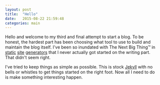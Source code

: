 ```yaml
---
layout: post
title:  "Hello"
date:   2015-08-22 21:59:48
categories: main
---
```


Hello and welcome to my third and final attempt to start a blog. To be honest, the hardest part has been choosing what tool to use to build and maintain the blog itself. I've been so inundated with The Next Big Thing™ in [static][Metalsmith] [site][Octopress] [generators][StaticGen] that I never actually got started on the writing part. That didn't seem right.

I've tried to keep things as simple as possible. This is stock [Jekyll][Jekyll] with no bells or whistles to get things started on the right foot. Now all I need to do is make something interesting happen.


[Metalsmith]: http://www.metalsmith.io/
[Octopress]: http://octopress.org/
[StaticGen]: https://www.staticgen.com
[Jekyll]: http://jekyllrb.com/
